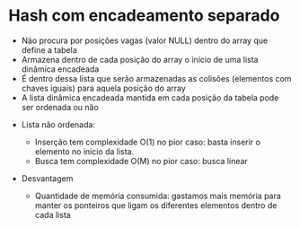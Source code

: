 # Hash com encadeamento separado

* Não procura por posições vagas (valor NULL) dentro do array que define a tabela
* Armazena dentro de cada posição do array o início de uma lista dinâmica encadeada
* É dentro dessa lista que serão armazenadas as colisões (elementos com chaves iguais) para aquela posição do array
* A lista dinâmica encadeada mantida em cada posição da tabela pode ser ordenada ou não

- Lista não ordenada:
    * Inserção tem complexidade O(1) no pior caso: basta inserir o elemento no início da lista.
    * Busca tem complexidade O(M) no pior caso: busca linear

- Desvantagem
    * Quantidade de memória consumida: gastamos mais memória para manter os ponteiros que ligam os diferentes elementos dentro de cada lista
